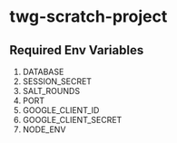 # twg-scratch-project

## Required Env Variables
1. DATABASE
1. SESSION_SECRET
1. SALT_ROUNDS
1. PORT
1. GOOGLE_CLIENT_ID
1. GOOGLE_CLIENT_SECRET
1. NODE_ENV